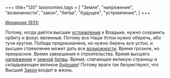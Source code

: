 +++
title="120"
taxonomies.tags = [
 "Земля",
 "напряжение",
 "возможности",
 "закон",
 "битва",
 "будущее",
 "устремление",
]
+++

[Иерархия 1931г](/agni/1931)

Потому, когда даётся высшее [устремление](/tags/устремление) к Владыке, нужно сохранить орбиту и фокус явленный. Потому все Наши Устои нужно оберечь, ибо тучи кругом. Победа предназначена, но нужно беречь все устои, и высшее стремление может дать все [возможности](/tags/возможности). Время грозное, но прекрасное. Время завершения и строительства. Время высшего [напряжения](/tags/напряжение) и [земной](/tags/Земля) [битвы](/tags/битва). Время, слагающее великую страницу и складывающее великое [будущее](/tags/будущее)! Потому враги так безумствуют, что Высший [Закон](/tags/закон) входит в жизнь.   

